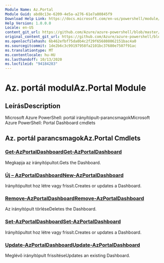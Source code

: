 ```yaml
---
Module Name: Az.Portal
Module Guid: abd8c13e-6209-4e5a-a276-61e7a80845f9
Download Help Link: https://docs.microsoft.com/en-us/powershell/module/az.portal
Help Version: 1.0.0.0
Locale: en-US
content_git_url: https://github.com/Azure/azure-powershell/blob/master/src/Portal/help/Az.Portal.md
original_content_git_url: https://github.com/Azure/azure-powershell/blob/master/src/Portal/help/Az.Portal.md
ms.openlocfilehash: 6b462efbf75da0b4c2f29f656808062151bac4a0
ms.sourcegitcommit: 1de2b6c3c99197958fa2101bc37680e7507f91ac
ms.translationtype: MT
ms.contentlocale: hu-HU
ms.lasthandoff: 10/13/2020
ms.locfileid: "94184283"
---
```

# <span data-ttu-id="6f5cf-101">Az. portál modul</span><span class="sxs-lookup"><span data-stu-id="6f5cf-101">Az.Portal Module</span></span>
## <span data-ttu-id="6f5cf-102">Leírás</span><span class="sxs-lookup"><span data-stu-id="6f5cf-102">Description</span></span>
<span data-ttu-id="6f5cf-103">Microsoft Azure PowerShell: portál irányítópult-parancsmagok</span><span class="sxs-lookup"><span data-stu-id="6f5cf-103">Microsoft Azure PowerShell: Portal Dashboard cmdlets</span></span>

## <span data-ttu-id="6f5cf-104">Az. portál parancsmagok</span><span class="sxs-lookup"><span data-stu-id="6f5cf-104">Az.Portal Cmdlets</span></span>
### [<span data-ttu-id="6f5cf-105">Get-AzPortalDashboard</span><span class="sxs-lookup"><span data-stu-id="6f5cf-105">Get-AzPortalDashboard</span></span>](Get-AzPortalDashboard.md)
<span data-ttu-id="6f5cf-106">Megkapja az irányítópultot.</span><span class="sxs-lookup"><span data-stu-id="6f5cf-106">Gets the Dashboard.</span></span>

### [<span data-ttu-id="6f5cf-107">Új – AzPortalDashboard</span><span class="sxs-lookup"><span data-stu-id="6f5cf-107">New-AzPortalDashboard</span></span>](New-AzPortalDashboard.md)
<span data-ttu-id="6f5cf-108">Irányítópultot hoz létre vagy frissít.</span><span class="sxs-lookup"><span data-stu-id="6f5cf-108">Creates or updates a Dashboard.</span></span>

### [<span data-ttu-id="6f5cf-109">Remove-AzPortalDashboard</span><span class="sxs-lookup"><span data-stu-id="6f5cf-109">Remove-AzPortalDashboard</span></span>](Remove-AzPortalDashboard.md)
<span data-ttu-id="6f5cf-110">Az irányítópult törlése</span><span class="sxs-lookup"><span data-stu-id="6f5cf-110">Deletes the Dashboard.</span></span>

### [<span data-ttu-id="6f5cf-111">Set-AzPortalDashboard</span><span class="sxs-lookup"><span data-stu-id="6f5cf-111">Set-AzPortalDashboard</span></span>](Set-AzPortalDashboard.md)
<span data-ttu-id="6f5cf-112">Irányítópultot hoz létre vagy frissít.</span><span class="sxs-lookup"><span data-stu-id="6f5cf-112">Creates or updates a Dashboard.</span></span>

### [<span data-ttu-id="6f5cf-113">Update-AzPortalDashboard</span><span class="sxs-lookup"><span data-stu-id="6f5cf-113">Update-AzPortalDashboard</span></span>](Update-AzPortalDashboard.md)
<span data-ttu-id="6f5cf-114">Meglévő irányítópult frissítése</span><span class="sxs-lookup"><span data-stu-id="6f5cf-114">Updates an existing Dashboard.</span></span>

